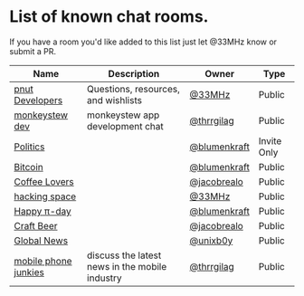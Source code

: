 # List of known chat rooms.

If you have a room you'd like added to this list just let @33MHz know or submit a PR.

Name | Description | Owner | Type
-------- | -------- | -------- | -------- 
[pnut Developers](https://patter.chat/room.html?channel=18) | Questions, resources, and wishlists | [@33MHz](https://pnut.io/@33MHz) | Public
[monkeystew dev](https://patter.chat/room.html?channel=85) | monkeystew app development chat | [@thrrgilag](https://pnut.io/@thrrgilag)| Public
[Politics](https://patter.chat/room.html?channel=87) | | [@blumenkraft](https://pnut.io/@blumenkraft) | Invite Only
[Bitcoin](https://patter.chat/room.html?channel=88) | | [@blumenkraft](https://pnut.io/@blumenkraft) | Public
[Coffee Lovers](https://patter.chat/room.html?channel=207) | | [@jacobrealo](https://pnut.io/@jacobrealo) | Public
[hacking space](https://patter.chat/room.html?channel=212) | | [@33MHz](https://pnut.io/@33MHz) | Public
[Happy π-day](https://patter.chat/room.html?channel=288) | | [@blumenkraft](https://pnut.io/@blumenkraft) | Public
[Craft Beer](https://patter.chat/room.html?channel=491) | | [@jacobrealo](https://pnut.io/@jacobrealo) | Public
[Global News](https://patter.chat/room.html?channel=497) | | [@unixb0y](https://pnut.io/@unixb0y) | Public
[mobile phone junkies](https://patter.chat/room.html?channel=508) | discuss the latest news in the mobile industry | [@thrrgilag](https://pnut.io/@thrrgilag) | Public
